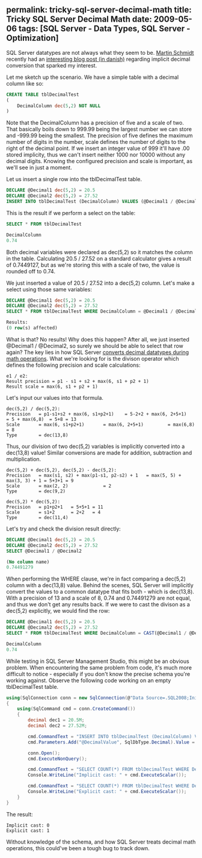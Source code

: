 permalink: tricky-sql-server-decimal-math
title: Tricky SQL Server Decimal Math
date: 2009-05-06
tags: [SQL Server - Data Types, SQL Server - Optimization]
---
SQL Server datatypes are not always what they seem to be. [Martin Schmidt](http://www.performanceduo.com/) recently had an [interesting blog post (in danish)](http://www.performanceduo.com/post/Gc3a6t-en-Datatype-.aspx) regarding implicit decimal conversion that sparked my interest.

<!-- more -->

Let me sketch up the scenario. We have a simple table with a decimal column like so:

```sql
CREATE TABLE tblDecimalTest
(
	DecimalColumn dec(5,2) NOT NULL
)
```

Note that the DecimalColumn has a precision of five and a scale of two. That basically boils down to 999.99 being the largest number we can store and -999.99 being the smallest. The precision of five defines the maximum number of digits in the number, scale defines the number of digits to the right of the decimal point. If we insert an integer value of 999 it'll have .00 stored implicity, thus we can't insert neither 1000 nor 10000 without any decimal digits. Knowing the configured precision and scale is important, as we'll see in just a moment.

Let us insert a single row into the tblDecimalTest table.

```sql
DECLARE @Decimal1 dec(5,2) = 20.5
DECLARE @Decimal2 dec(5,2) = 27.52
INSERT INTO tblDecimalTest (DecimalColumn) VALUES (@Decimal1 / @Decimal2)
```

This is the result if we perform a select on the table:

```sql
SELECT * FROM tblDecimalTest

DecimalColumn
0.74
```

Both decimal variables were declared as dec(5,2) so it matches the column in the table. Calculating 20.5 / 27.52 on a standard calculator gives a result of 0.7449127, but as we're storing this with a scale of two, the value is rounded off to 0.74.

We just inserted a value of 20.5 / 27.52 into a dec(5,2) column. Let's make a select using those same variables:

```sql
DECLARE @Decimal1 dec(5,2) = 20.5
DECLARE @Decimal2 dec(5,2) = 27.52
SELECT * FROM tblDecimalTest WHERE DecimalColumn = @Decimal1 / @Decimal2

Results:
(0 row(s) affected)
```

What is that? No results! Why does this happen? After all, we just inserted @Decimal1 / @Decimal2, so surely we should be able to select that row again? The key lies in how SQL Server [converts decimal datatypes during math operations](http://msdn.microsoft.com/en-us/library/ms190476.aspx). What we're looking for is the divison operator which defines the following precision and scale calculations:

```
e1 / e2:
Result precision = p1 - s1 + s2 + max(6, s1 + p2 + 1)
Result scale = max(6, s1 + p2 + 1)
```

Let's input our values into that formula.

```
dec(5,2) / dec(5,2):
Precision	= p1-s1+s2 + max(6, s1+p2+1)	= 5-2+2 + max(6, 2+5+1)		= 5 + max(6,8)	= 5+8 = 13
Scale		= max(6, s1+p2+1)		= max(6, 2+5+1)			= max(6,8)	= 8
Type		= dec(13,8)
```

Thus, our division of two dec(5,2) variables is implicitly converted into a dec(13,8) value! Similar conversions are made for addition, subtraction and multiplication.

```
dec(5,2) + dec(5,2), dec(5,2) - dec(5,2):
Precision	= max(s1, s2) + max(p1-s1, p2-s2) + 1	= max(5, 5) + max(3, 3) + 1	= 5+3+1	= 9
Scale		= max(2, 2)				= 2
Type		= dec(9,2)

dec(5,2) * dec(5,2):
Precision	= p1+p2+1	= 5+5+1	= 11
Scale		= s1+2		= 2+2	= 4
Type		= dec(11,4)
```

Let's try and check the division result directly:

```sql
DECLARE @Decimal1 dec(5,2) = 20.5
DECLARE @Decimal2 dec(5,2) = 27.52
SELECT @Decimal1 / @Decimal2

(No column name)
0.74491279
```

When performing the WHERE clause, we're in fact comparing a dec(5,2) column with a dec(13,8) value. Behind the scenes, SQL Server will implicitly convert the values to a common datatype that fits both - which is dec(13,8). With a precision of 13 and a scale of 8, 0.74 and 0.74491279 are not equal, and thus we don't get any results back. If we were to cast the divison as a dec(5,2) explicitly, we would find the row:

```sql
DECLARE @Decimal1 dec(5,2) = 20.5
DECLARE @Decimal2 dec(5,2) = 27.52
SELECT * FROM tblDecimalTest WHERE DecimalColumn = CAST(@Decimal1 / @Decimal2 AS dec(5,2))

DecimalColumn
0.74
```

While testing in SQL Server Management Studio, this might be an obvious problem. When encountering the same problem from code, it's much more difficult to notice - especially if you don't know the precise schema you're working against. Observe the following code working on an empty tblDecimalTest table.

```csharp
using(SqlConnection conn = new SqlConnection(@"Data Source=.SQL2008;Initial Catalog=Test;Integrated Security=SSPI"))
{
	using(SqlCommand cmd = conn.CreateCommand())
	{
		decimal dec1 = 20.5M;
		decimal dec2 = 27.52M;

		cmd.CommandText = "INSERT INTO tblDecimalTest (DecimalColumn) VALUES (@DecimalValue)";
		cmd.Parameters.Add("@DecimalValue", SqlDbType.Decimal).Value = dec1 / dec2;

		conn.Open();
		cmd.ExecuteNonQuery();

		cmd.CommandText = "SELECT COUNT(*) FROM tblDecimalTest WHERE DecimalColumn = @DecimalValue";
		Console.WriteLine("Implicit cast: " + cmd.ExecuteScalar());

		cmd.CommandText = "SELECT COUNT(*) FROM tblDecimalTest WHERE DecimalColumn = CAST(@DecimalValue as dec(5,2))";
		Console.WriteLine("Explicit cast: " + cmd.ExecuteScalar());
	}
}
```

The result:

```
Implicit cast: 0
Explicit cast: 1
```

Without knowledge of the schema, and how SQL Server treats decimal math operations, this could've been a tough bug to track down.
